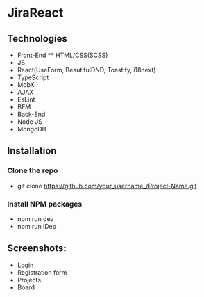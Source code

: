 # JiraReact

## Technologies

* Front-End
 ** HTML/CSS(SCSS)
 * JS
 * React(UseForm, BeautifulDND, Toastify, i18next)
 * TypeScript
 * MobX
 * AJAX
 * EsLint
 * BEM
* Back-End
 * Node JS
 * MongoDB

## Installation

### Clone the repo
 * git clone https://github.com/your_username_/Project-Name.git

### Install NPM packages

* npm run dev 
* npm run iDep 

## Screenshots:

* Login
* Registration form
* Projects
* Board
